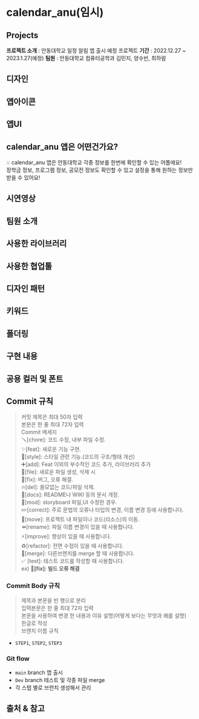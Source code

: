 # calendar_anu(임시)


## Projects

<b>프로젝트 소개</b> : 안동대학교 일정 알림 앱 출시 예정 프로젝트
<b>기간</b> : 2022.12.27 ~ 2023.1.27(예정)
<b>팀원</b> : 안동대학교 컴퓨터공학과 김민지, 양수빈, 최하람

## 디자인
## 앱아이콘
## 앱UI
## calendar_anu 앱은 어떤건가요?
<aside>
💡 calendar_anu 앱은 안동대학교 각종 정보를 한번에 확인할 수 있는 어플에요! <br>
장학금 정보, 프로그램 정보, 공모전 정보도 확인할 수 있고 설정을 통해 원하는 정보만 받을 수 있어요!

</aside>

## 시연영상
## 팀원 소개
## 사용한 라이브러리
## 사용한 협업툴
## 디자인 패턴
## 키워드
## 폴더링
## 구현 내용


## 공용 컬러 및 폰트

## Commit 규칙
> 커밋 제목은 최대 50자 입력 </br>
본문은 한 줄 최대 72자 입력 </br>
Commit 메세지 </br>
🪛[chore]: 코드 수정, 내부 파일 수정. </br>
✨[feat]: 새로운 기능 구현. </br>
🎨[style]: 스타일 관련 기능.(코드의 구조/형태 개선) </br>
➕[add]: Feat 이외의 부수적인 코드 추가, 라이브러리 추가 </br>
🔧[file]: 새로운 파일 생성, 삭제 시 </br>
🐛[fix]: 버그, 오류 해결. </br>
🔥[del]: 쓸모없는 코드/파일 삭제. </br>
📝[docs]: README나 WIKI 등의 문서 개정. </br>
💄[mod]: storyboard 파일,UI 수정한 경우. </br>
✏️[correct]: 주로 문법의 오류나 타입의 변경, 이름 변경 등에 사용합니다. </br>
🚚[move]: 프로젝트 내 파일이나 코드(리소스)의 이동. </br>
⏪️[rename]: 파일 이름 변경이 있을 때 사용합니다. </br>
⚡️[improve]: 향상이 있을 때 사용합니다. </br>
♻️[refactor]: 전면 수정이 있을 때 사용합니다. </br>
🔀[merge]: 다른브렌치를 merge 할 때 사용합니다. </br>
✅ [test]: 테스트 코드를 작성할 때 사용합니다. </br>
ex) **🐛[fix]: 빌드 오류 해결**

### Commit Body 규칙
> 제목과 본문을 빈 행으로 분리<br>
입력본문은 한 줄 최대 72자 입력<br>
본문을 사용하여 변경 한 내용과 이유 설명(어떻게 보다는 무엇과 왜를 설명)<br>
한글로 작성<br>
브랜치 이름 규칙<br>
- `STEP1`, `STEP2`, `STEP3`

### **Git flow**

- `main` branch 앱 출시
- `Dev`  branch 테스트 및 각종 파일 merge
- 각 스텝 별로 브런치 생성해서 관리


## 출처 & 참고
